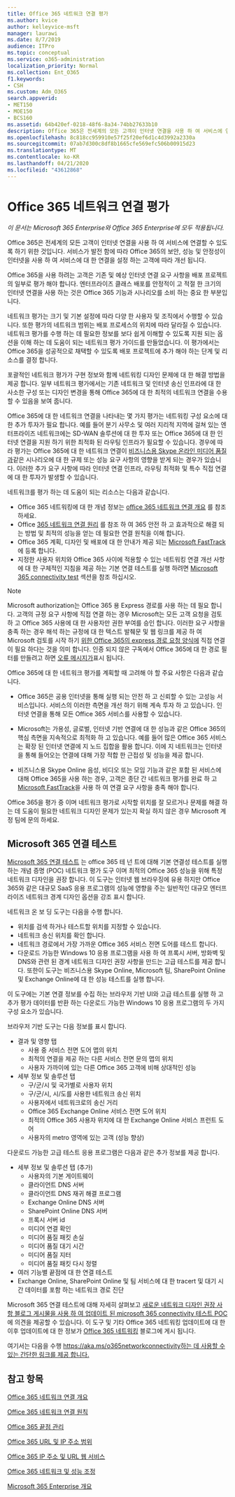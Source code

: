```yaml
---
title: Office 365 네트워크 연결 평가
ms.author: kvice
author: kelleyvice-msft
manager: laurawi
ms.date: 8/7/2019
audience: ITPro
ms.topic: conceptual
ms.service: o365-administration
localization_priority: Normal
ms.collection: Ent_O365
f1.keywords:
- CSH
ms.custom: Adm_O365
search.appverid:
- MET150
- MOE150
- BCS160
ms.assetid: 64b420ef-0218-48f6-8a34-74bb27633b10
description: Office 365은 전세계의 모든 고객이 인터넷 연결을 사용 하 여 서비스에 연결할 수 있도록 하기 위한 것입니다. 서비스가 발전 함에 따라 Office 365의 보안, 성능 및 안정성이 인터넷을 사용 하 여 서비스에 대 한 연결을 설정 하는 고객에 따라 개선 됩니다.
ms.openlocfilehash: 8c818cc959910e57f25f20ef6d1c4d3992a2330a
ms.sourcegitcommit: 07ab7d300c8df8b1665cfe569efc506b00915d23
ms.translationtype: MT
ms.contentlocale: ko-KR
ms.lasthandoff: 04/21/2020
ms.locfileid: "43612868"
---
```

# <a name="assessing-office-365-network-connectivity"></a>Office 365 네트워크 연결 평가

*이 문서는 Microsoft 365 Enterprise와 Office 365 Enterprise에 모두 적용됩니다.*

Office 365은 전세계의 모든 고객이 인터넷 연결을 사용 하 여 서비스에 연결할 수 있도록 하기 위한 것입니다. 서비스가 발전 함에 따라 Office 365의 보안, 성능 및 안정성이 인터넷을 사용 하 여 서비스에 대 한 연결을 설정 하는 고객에 따라 개선 됩니다.
  
Office 365을 사용 하려는 고객은 기존 및 예상 인터넷 연결 요구 사항을 배포 프로젝트의 일부로 평가 해야 합니다. 엔터프라이즈 클래스 배포를 안정적이 고 적절 한 크기의 인터넷 연결을 사용 하는 것은 Office 365 기능과 시나리오를 소비 하는 중요 한 부분입니다.
  
네트워크 평가는 크기 및 기본 설정에 따라 다양 한 사용자 및 조직에서 수행할 수 있습니다. 또한 평가의 네트워크 범위는 배포 프로세스의 위치에 따라 달라질 수 있습니다. 네트워크 평가를 수행 하는 데 필요한 정보를 보다 쉽게 이해할 수 있도록 지원 되는 옵션을 이해 하는 데 도움이 되는 네트워크 평가 가이드를 만들었습니다. 이 평가에서는 Office 365을 성공적으로 채택할 수 있도록 배포 프로젝트에 추가 해야 하는 단계 및 리소스를 결정 합니다.
  
포괄적인 네트워크 평가가 구현 정보와 함께 네트워킹 디자인 문제에 대 한 해결 방법을 제공 합니다. 일부 네트워크 평가에서는 기존 네트워크 및 인터넷 송신 인프라에 대 한 사소한 구성 또는 디자인 변경을 통해 Office 365에 대 한 최적의 네트워크 연결을 수용할 수 있음을 보여 줍니다.

Office 365에 대 한 네트워크 연결을 나타내는 몇 가지 평가는 네트워킹 구성 요소에 대 한 추가 투자가 필요 합니다. 예를 들어 분기 사무소 및 여러 지리적 지역에 걸쳐 있는 엔터프라이즈 네트워크에는 SD-WAN 솔루션에 대 한 투자 또는 Office 365에 대 한 인터넷 연결을 지원 하기 위한 최적화 된 라우팅 인프라가 필요할 수 있습니다. 경우에 따라 평가는 Office 365에 대 한 네트워크 연결이 [비즈니스용 Skype 온라인 미디어 품질과](https://support.office.com/article/Media-Quality-and-Network-Connectivity-Performance-in-Skype-for-Business-Online-5fe3e01b-34cf-44e0-b897-b0b2a83f0917)같은 시나리오에 대 한 규제 또는 성능 요구 사항의 영향을 받게 되는 경우가 있습니다. 이러한 추가 요구 사항에 따라 인터넷 연결 인프라, 라우팅 최적화 및 특수 직접 연결에 대 한 투자가 발생할 수 있습니다.

네트워크를 평가 하는 데 도움이 되는 리소스는 다음과 같습니다.

- Office 365 네트워킹에 대 한 개념 정보는 [office 365 네트워크 연결 개요](office-365-networking-overview.md) 를 참조 하세요.
- Office [365 네트워크 연결 원리](https://aka.ms/o365networkingprinciples) 를 참조 하 여 365 안전 하 고 효과적으로 해결 되는 방법 및 최적의 성능을 얻는 데 필요한 연결 원칙을 이해 합니다.
- Office 365 계획, 디자인 및 배포에 대 한 안내가 제공 되는 [Microsoft FastTrack](https://www.microsoft.com/fasttrack) 에 등록 합니다. 
- 지정한 사용자 위치와 Office 365 사이에 적용할 수 있는 네트워킹 연결 개선 사항에 대 한 구체적인 지침을 제공 하는 기본 연결 테스트를 실행 하려면 [Microsoft 365 connectivity test](assessing-network-connectivity.md#the-microsoft-365-connectivity-test) 섹션을 참조 하십시오.

> [!NOTE]
> Microsoft authorization는 Office 365 용 Express 경로를 사용 하는 데 필요 합니다. 고객의 규정 요구 사항에 직접 연결 하는 경우 Microsoft는 모든 고객 요청을 검토 하 고 Office 365 사용에 대 한 사용자만 권한 부여를 승인 합니다. 이러한 요구 사항을 충족 하는 경우 해석 하는 규정에 대 한 텍스트 발췌문 및 웹 링크를 제공 하 여 Microsoft 검토를 시작 하기 [위한 Office 365의 express 경로 요청 양식에](https://aka.ms/O365ERReview) 직접 연결이 필요 하다는 것을 의미 합니다. 인증 되지 않은 구독에서 Office 365에 대 한 경로 필터를 만들려고 하면 [오류 메시지가](https://support.microsoft.com/kb/3181709)표시 됩니다.
  
Office 365에 대 한 네트워크 평가를 계획할 때 고려해 야 할 주요 사항은 다음과 같습니다.
  
- Office 365은 공용 인터넷을 통해 실행 되는 안전 하 고 신뢰할 수 있는 고성능 서비스입니다. 서비스의 이러한 측면을 개선 하기 위해 계속 투자 하 고 있습니다. 인터넷 연결을 통해 모든 Office 365 서비스를 사용할 수 있습니다.

- Microsoft는 가용성, 글로벌, 인터넷 기반 연결에 대 한 성능과 같은 Office 365의 핵심 측면을 지속적으로 최적화 하 고 있습니다. 예를 들어 많은 Office 365 서비스는 확장 된 인터넷 연결에 지 노드 집합을 활용 합니다. 이에 지 네트워크는 인터넷을 통해 들어오는 연결에 대해 가장 적합 한 근접성 및 성능을 제공 합니다.

- 비즈니스용 Skype Online 음성, 비디오 또는 모임 기능과 같은 포함 된 서비스에 대해 Office 365을 사용 하는 경우, 고객은 종단 간 네트워크 평가를 완료 하 고 [Microsoft FastTrack](https://www.microsoft.com/fasttrack)을 사용 하 여 연결 요구 사항을 충족 해야 합니다.

Office 365을 평가 중 이며 네트워크 평가로 시작할 위치를 잘 모르거나 문제를 해결 하는 데 도움이 필요한 네트워크 디자인 문제가 있는지 확실 하지 않은 경우 Microsoft 계정 팀에 문의 하세요.

## <a name="the-microsoft-365-connectivity-test"></a>Microsoft 365 연결 테스트

[Microsoft 365 연결 테스트](https://aka.ms/netonboard) 는 office 365 테 넌 트에 대해 기본 연결성 테스트를 실행 하는 개념 증명 (POC) 네트워크 평가 도구 이며 최적의 Office 365 성능을 위해 특정 네트워크 디자인을 권장 합니다. 이 도구는 인터넷 웹 브라우징에 유용 하지만 Office 365와 같은 대규모 SaaS 응용 프로그램의 성능에 영향을 주는 일반적인 대규모 엔터프라이즈 네트워크 경계 디자인 옵션을 강조 표시 합니다.

네트워크 온 보 딩 도구는 다음을 수행 합니다.

- 위치를 검색 하거나 테스트할 위치를 지정할 수 있습니다.
- 네트워크 송신 위치를 확인 합니다.
- 네트워크 경로에서 가장 가까운 Office 365 서비스 전면 도어를 테스트 합니다.
- 다운로드 가능한 Windows 10 응용 프로그램을 사용 하 여 프록시 서버, 방화벽 및 DNS와 관련 된 경계 네트워크 디자인 권장 사항을 만드는 고급 테스트를 제공 합니다. 또한이 도구는 비즈니스용 Skype Online, Microsoft 팀, SharePoint Online 및 Exchange Online에 대 한 성능 테스트를 실행 합니다.

이 도구에는 기본 연결 정보를 수집 하는 브라우저 기반 UI와 고급 테스트를 실행 하 고 추가 평가 데이터를 반환 하는 다운로드 가능한 Windows 10 응용 프로그램의 두 가지 구성 요소가 있습니다.

브라우저 기반 도구는 다음 정보를 표시 합니다.

- 결과 및 영향 탭
  - 사용 중 서비스 전면 도어 맵의 위치
  - 최적의 연결을 제공 하는 다른 서비스 전면 문의 맵의 위치
  - 사용자 가까이에 있는 다른 Office 365 고객에 비해 상대적인 성능
- 세부 정보 및 솔루션 탭
  - 구/군/시 및 국가별로 사용자 위치
  - 구/군/시, 시/도를 사용한 네트워크 송신 위치
  - 사용자에서 네트워크로의 송신 거리
  - Office 365 Exchange Online 서비스 전면 도어 위치
  - 최적의 Office 365 사용자 위치에 대 한 Exchange Online 서비스 프런트 도어
  - 사용자의 metro 영역에 있는 고객 (성능 향상)

다운로드 가능한 고급 테스트 응용 프로그램은 다음과 같은 추가 정보를 제공 합니다.

- 세부 정보 및 솔루션 탭 (추가)
  - 사용자의 기본 게이트웨이
  - 클라이언트 DNS 서버
  - 클라이언트 DNS 재귀 해결 프로그램
  - Exchange Online DNS 서버
  - SharePoint Online DNS 서버
  - 프록시 서버 id
  - 미디어 연결 확인
  - 미디어 품질 패킷 손실
  - 미디어 품질 대기 시간
  - 미디어 품질 지터
  - 미디어 품질 패킷 다시 정렬
- 여러 기능별 끝점에 대 한 연결 테스트
- Exchange Online, SharePoint Online 및 팀 서비스에 대 한 tracert 및 대기 시간 데이터를 포함 하는 네트워크 경로 진단

Microsoft 365 연결 테스트에 대해 자세히 살펴보고 [새로운 네트워크 디자인 권장 사항 블로그 게시물을 사용 하 여 업데이트 된 microsoft 365 connectivity 테스트 POC](https://techcommunity.microsoft.com/t5/Office-365-Networking/Updated-Office-365-Network-Onboarding-Tool-POC-with-new-network/m-p/711130#M130) 에 의견을 제공할 수 있습니다. 이 도구 및 기타 Office 365 네트워킹 업데이트에 대 한 이후 업데이트에 대 한 정보가 [Office 365 네트워킹](https://techcommunity.microsoft.com/t5/Office-365-Networking/bd-p/Office365Networking) 블로그에 게시 됩니다.
  
여기서는 다음을 수행 [ https://aka.ms/o365networkconnectivity하는 데 사용할 수 있는 간단한 링크를 제공 합니다.](https://aka.ms/o365networkconnectivity)
  
## <a name="see-also"></a>참고 항목

[Office 365 네트워크 연결 개요](office-365-networking-overview.md)

[Office 365 네트워크 연결 원칙](https://aka.ms/o365networkingprinciples)

[Office 365 끝점 관리](managing-office-365-endpoints.md)

[Office 365 URL 및 IP 주소 범위](urls-and-ip-address-ranges.md)

[Office 365 IP 주소 및 URL 웹 서비스](office-365-ip-web-service.md)

[Office 365 네트워크 및 성능 조정](network-planning-and-performance.md)

[Microsoft 365 Enterprise 개요](https://docs.microsoft.com/microsoft-365/enterprise/microsoft-365-overview)
